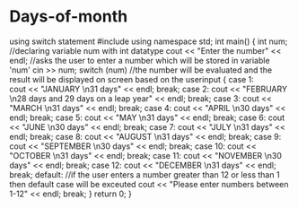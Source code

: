 # Days-of-month
using switch statement
#include<iostream>
using namespace std;
int main()
{
	int num;    //declaring variable num with int datatype
	cout << "Enter the number" << endl; //asks the user to enter a number which will be stored in variable 'num'
	cin >> num;
		switch (num)  //the number will be evaluated and the result will be displayed on screen based on the userinput
		{
		case 1:   
			cout << "JANUARY \n31 days" << endl;
			break;
		case 2:
			cout << "FEBRUARY \n28 days and 29 days on a leap year" << endl;
			break;
		case 3:
			cout << "MARCH \n31 days" << endl;
			break;
		case 4:
			cout << "APRIL \n30 days" << endl;
			break;
		case 5:
			cout << "MAY \n31 days" << endl;
			break;
		case 6:
			cout << "JUNE \n30 days" << endl;
			break;
		case 7:
			cout << "JULY \n31 days" << endl;
			break;
		case 8:
			cout << "AUGUST \n31 days" << endl;
			break;
		case 9:
			cout << "SEPTEMBER \n30 days" << endl;
			break;
		case 10:
			cout << "OCTOBER \n31 days" << endl;
			break;
		case 11:
			cout << "NOVEMBER \n30 days" << endl;
			break;
		case 12:
			cout << "DECEMBER \n31 days" << endl;
			break;
		default:  //if the user enters a number greater than 12 or less than 1 then default case will be exceuted
			cout << "Please enter numbers between 1-12" << endl;
			break;
		}
		return 0;
}
